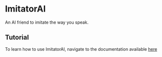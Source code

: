 # ImitatorAI

An AI friend to imitate the way you speak.

## Tutorial

To learn how to use ImitatorAI, navigate to the documentation available [here]()

